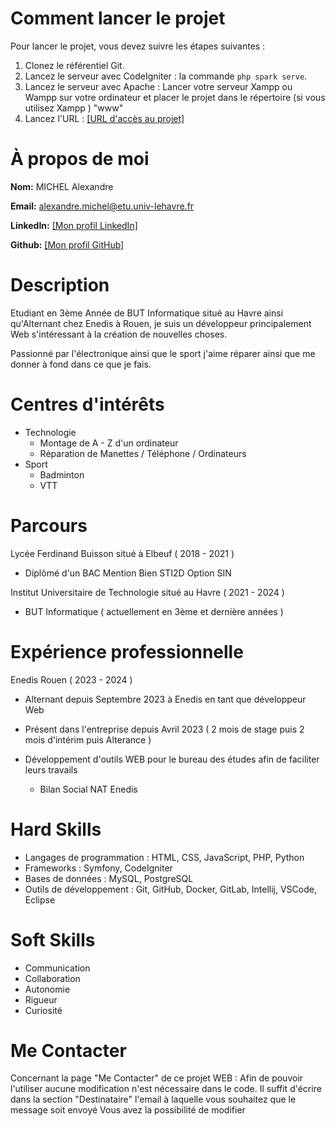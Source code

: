 # **Comment lancer le projet**

Pour lancer le projet, vous devez suivre les étapes suivantes :

1. Clonez le référentiel Git.
2. Lancez le serveur avec CodeIgniter : la commande `php spark serve`.
3. Lancez le serveur avec Apache : Lancer votre serveur Xampp ou Wampp sur votre ordinateur et placer le projet dans le répertoire (si vous utilisez Xampp ) "www"
4. Lancez l'URL : [[URL d'accès au projet]](http://localhost:8080/index.php/Home)

# À propos de moi

**Nom:** MICHEL Alexandre

**Email:** alexandre.michel@etu.univ-lehavre.fr

**LinkedIn:** [[Mon profil LinkedIn]](https://www.linkedin.com/in/alexandre-michel-858759292/)

**Github:** [[Mon profil GitHub]](https://github.com/XoleKoIUT/)

# Description 

Etudiant en 3ème Année de BUT Informatique situé au Havre ainsi qu'Alternant chez Enedis à Rouen, je suis un développeur principalement Web s'intéressant à la création de nouvelles choses.

Passionné par l'électronique ainsi que le sport j'aime réparer ainsi que me donner à fond dans ce que je fais.

# Centres d'intérêts 

* Technologie
  - Montage de A - Z d'un ordinateur
  - Réparation de Manettes / Téléphone / Ordinateurs
* Sport
  - Badminton
  - VTT

# Parcours

Lycée Ferdinand Buisson situé à Elbeuf ( 2018 - 2021 )
  - Diplômé d'un BAC Mention Bien STI2D Option SIN

Institut Universitaire de Technologie situé au Havre ( 2021 - 2024 )
 - BUT Informatique ( actuellement en 3ème et dernière années )

# Expérience professionnelle

Enedis Rouen ( 2023 - 2024 )
 - Alternant depuis Septembre 2023 à Enedis en tant que développeur Web
 - Présent dans l'entreprise depuis Avril 2023 ( 2 mois de stage puis 2 mois d'intérim puis Alterance )

 - Développement d'outils WEB pour le bureau des études afin de faciliter leurs travails
     - Bilan Social NAT Enedis

# Hard Skills

* Langages de programmation : HTML, CSS, JavaScript, PHP, Python
* Frameworks : Symfony, CodeIgniter
* Bases de données : MySQL, PostgreSQL
* Outils de développement : Git, GitHub, Docker, GitLab, Intellij, VSCode, Eclipse

# Soft Skills

* Communication
* Collaboration
* Autonomie
* Rigueur
* Curiosité

# Me Contacter

Concernant la page "Me Contacter" de ce projet WEB : 
Afin de pouvoir l'utiliser aucune modification n'est nécessaire dans le code.
Il suffit d'écrire dans la section "Destinataire" l'email à laquelle vous souhaitez que le message soit envoyé
Vous avez la possibilité de modifier 
